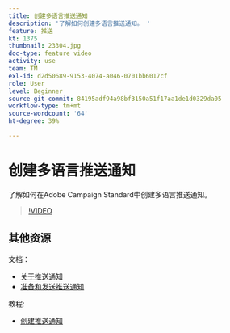 ```yaml
---
title: 创建多语言推送通知
description: '了解如何创建多语言推送通知。 '
feature: 推送
kt: 1375
thumbnail: 23304.jpg
doc-type: feature video
activity: use
team: TM
exl-id: d2d50689-9153-4074-a046-0701bb6017cf
role: User
level: Beginner
source-git-commit: 84195adf94a98bf3150a51f17aa1de1d0329da05
workflow-type: tm+mt
source-wordcount: '64'
ht-degree: 39%

---
```


# 创建多语言推送通知

了解如何在Adobe Campaign Standard中创建多语言推送通知。

>[!VIDEO](https://video.tv.adobe.com/v/23304?quality=12)

## 其他资源

文档：

* [关于推送通知](https://experienceleague.adobe.com/docs/campaign-standard/using/communication-channels/push-notifications/about-push-notifications.html)
* [准备和发送推送通知](https://experienceleague.adobe.com/docs/campaign-standard/using/communication-channels/push-notifications/preparing-and-sending-a-push-notification.html)

教程:

* [创建推送通知](/help/communication-channels/mobile/push-notifications/creating-a-push-notification.md)
